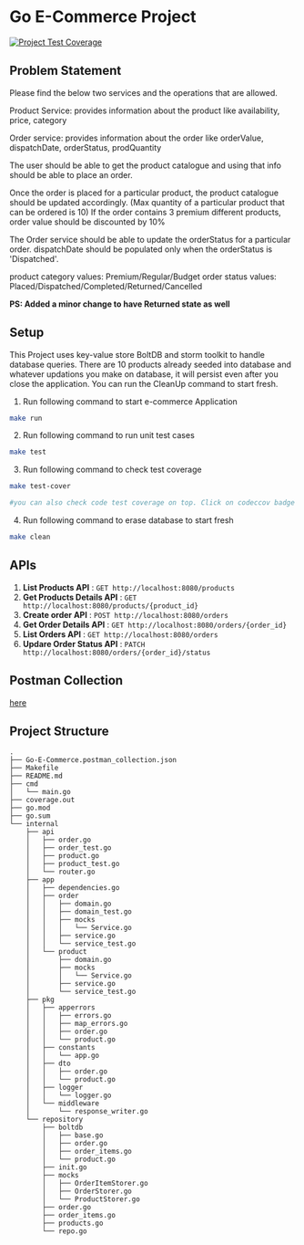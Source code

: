 # Go E-Commerce Project

[![Project Test Coverage](https://codecov.io/gh/sagar23sj/go-ecommerce/branch/main/graph/badge.svg?token=NKLOFENXKD)](https://codecov.io/gh/sagar23sj/go-ecommerce)

## Problem Statement

<p>
Please find the below two services and the operations that are allowed.

Product Service: provides information about the product like availability, price, category

Order service: provides information about the order like orderValue, dispatchDate, orderStatus, prodQuantity

The user should be able to get the product catalogue and using that info should be able to place an order.

Once the order is placed for a particular product, the product catalogue should be updated accordingly.
(Max quantity of a particular product that can be ordered is 10)
If the order contains 3 premium different products, order value should be discounted by 10%

The Order service should be able to update the orderStatus for a particular order.
dispatchDate should be populated only when the orderStatus is 'Dispatched'.


product category values: Premium/Regular/Budget
order status values: Placed/Dispatched/Completed/Returned/Cancelled


<b>PS: Added a minor change to have Returned state as well</b>
</p>


## Setup

This Project uses key-value store BoltDB and storm toolkit to handle database queries.
There are 10 products already seeded into database and whatever updations you make on database, it will persist even after you close the application. You can run the CleanUp command to start fresh.


1. Run following command to start e-commerce Application
```bash
make run
```

2. Run following command to run unit test cases
```bash
make test
```

3. Run following command to check test coverage
```bash
make test-cover

#you can also check code test coverage on top. Click on codeccov badge to check more about test coverage
```

4. Run following command to erase database to start fresh
```bash
make clean 
```


## APIs


1. <b>List Products API</b> : `GET http://localhost:8080/products`
2. <b>Get Products Details API</b> : `GET http://localhost:8080/products/{product_id}`
3. <b>Create order API</b> : `POST http://localhost:8080/orders`
4. <b>Get Order Details API</b> : `GET http://localhost:8080/orders/{order_id}`
5. <b>List Orders API</b> : `GET http://localhost:8080/orders`
6. <b>Updare Order Status API</b> : `PATCH http://localhost:8080/orders/{order_id}/status`

## Postman Collection


[here](Go-E-Commerce.postman_collection.json)


## Project Structure

```
.
├── Go-E-Commerce.postman_collection.json
├── Makefile
├── README.md
├── cmd
│   └── main.go
├── coverage.out
├── go.mod
├── go.sum
└── internal
    ├── api
    │   ├── order.go
    │   ├── order_test.go
    │   ├── product.go
    │   ├── product_test.go
    │   └── router.go
    ├── app
    │   ├── dependencies.go
    │   ├── order
    │   │   ├── domain.go
    │   │   ├── domain_test.go
    │   │   ├── mocks
    │   │   │   └── Service.go
    │   │   ├── service.go
    │   │   └── service_test.go
    │   └── product
    │       ├── domain.go
    │       ├── mocks
    │       │   └── Service.go
    │       ├── service.go
    │       └── service_test.go
    ├── pkg
    │   ├── apperrors
    │   │   ├── errors.go
    │   │   ├── map_errors.go
    │   │   ├── order.go
    │   │   └── product.go
    │   ├── constants
    │   │   └── app.go
    │   ├── dto
    │   │   ├── order.go
    │   │   └── product.go
    │   ├── logger
    │   │   └── logger.go
    │   └── middleware
    │       └── response_writer.go
    └── repository
        ├── boltdb
        │   ├── base.go
        │   ├── order.go
        │   ├── order_items.go
        │   └── product.go
        ├── init.go
        ├── mocks
        │   ├── OrderItemStorer.go
        │   ├── OrderStorer.go
        │   └── ProductStorer.go
        ├── order.go
        ├── order_items.go
        ├── products.go
        └── repo.go
```